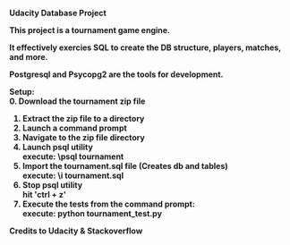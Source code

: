 <b>Udacity Database Project<b>

This project is a tournament game engine.

It effectively exercies SQL to create the DB structure, players, matches, and more.

Postgresql and Psycopg2 are the tools for development.

Setup:<br>
0. Download the tournament zip file<br>
1. Extract the zip file to a directory<br>
2. Launch a command prompt<br>
3. Navigate to the zip file directory<br>
4. Launch psql utility<br>
	execute: \psql tournament<br>
5. Import the tournament.sql file (Creates db and tables)<br>
	execute: \i tournament.sql<br>
6. Stop psql utility<br>
	hit 'ctrl + z'
7. Execute the tests from the command prompt:<br>
   execute: python tournament_test.py

Credits to Udacity & Stackoverflow
